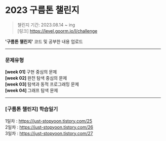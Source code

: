 # 2023 구름톤 챌린지
> 챌린지 기간: 2023.08.14 ~ ing<br>
>[링크] https://level.goorm.io/l/challenge
>
<b>'구름톤 챌린지'</b> 코드 및 공부한 내용 업로드

---
### 문제유형

<b> [week 01] </b> 구현 중심의 문제<br>
<b> [week 02] </b> 완전 탐색 중심의 문제 <br>
<b> [week 03] </b> 탐색과 동적 프로그래밍 문제 <br>
<b> [week 04] </b> 그래프 탐색 문제 <br>
  
---
### [구름톤 챌린지] 학습일기
1일차 : https://just-stopyoon.tistory.com/25 <br>
2일차 : https://just-stopyoon.tistory.com/26 <br>
3일차 : https://just-stopyoon.tistory.com/27 <br>

